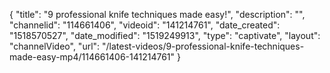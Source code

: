 {
    "title": "9 professional knife techniques made easy!",
    "description": "",
    "channelid": "114661406",
    "videoid": "141214761",
    "date_created": "1518570527",
    "date_modified": "1519249913",
    "type": "captivate",
    "layout": "channelVideo",
    "url": "\/latest-videos\/9-professional-knife-techniques-made-easy-mp4\/114661406-141214761"
}